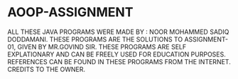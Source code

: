 # AOOP-ASSIGNMENT

ALL THESE JAVA PROGRAMS WERE MADE BY : NOOR MOHAMMED SADIQ DODDAMANI.
THESE PROGRAMS ARE THE SOLUTIONS TO ASSIGNMENT-01, GIVEN BY MR.GOVIND SIR.
THESE PROGRAMS ARE SELF EXPLATIONARY AND CAN BE FREELY USED FOR EDUCATION PURPOSES.
REFERENCES CAN BE FOUND IN THESE PROGRAMS FROM THE INTERNET.
CREDITS TO THE OWNER.
